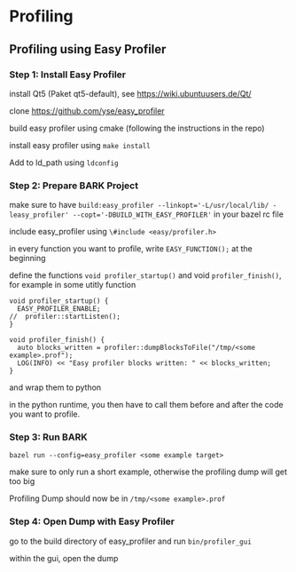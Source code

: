 Profiling
================================

## Profiling using Easy Profiler

### Step 1: Install Easy Profiler

install Qt5 (Paket qt5-default), see https://wiki.ubuntuusers.de/Qt/

clone https://github.com/yse/easy_profiler

build easy profiler using cmake (following the instructions in the repo)

install easy profiler using `make install`

Add to ld_path using `ldconfig`


### Step 2: Prepare BARK Project

make sure to have `build:easy_profiler --linkopt='-L/usr/local/lib/ -leasy_profiler' --copt='-DBUILD_WITH_EASY_PROFILER'`  in your bazel rc file

include easy_profiler using `\#include <easy/profiler.h>`

in every function you want to profile, write `EASY_FUNCTION();` at the beginning

define the functions `void profiler_startup()` and void `profiler_finish()`, for example in some utitly function

```
void profiler_startup() {
  EASY_PROFILER_ENABLE;
//  profiler::startListen();
}

void profiler_finish() {
  auto blocks_written = profiler::dumpBlocksToFile("/tmp/<some example>.prof");
  LOG(INFO) << "Easy profiler blocks written: " << blocks_written;
}
```

and wrap them to python

in the python runtime, you then have to call them before and after the code you want to profile.

### Step 3: Run BARK

`bazel run --config=easy_profiler <some example target>`

make sure to only run a short example, otherwise the profiling dump will get too big

Profiling Dump should now be in `/tmp/<some example>.prof`

### Step 4: Open Dump with Easy Profiler
go to the build directory of easy_profiler and run `bin/profiler_gui`

within the gui, open the dump
